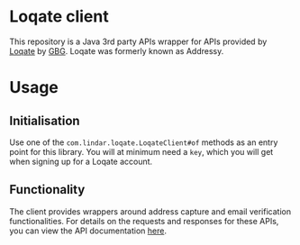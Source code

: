 # Loqate client

This repository is a Java 3rd party APIs wrapper for APIs provided by [Loqate](https://www.loqate.com/) by [GBG](https://www.gbgplc.com/en/). 
Loqate was formerly known as Addressy.

# Usage

## Initialisation

Use one of the `com.lindar.loqate.LoqateClient#of` methods as an entry point for this library. You will at minimum need a `key`, 
which you will get when signing up for a Loqate account.

## Functionality

The client provides wrappers around address capture and email verification functionalities. For details on the requests and responses for these APIs, 
you can view the API documentation [here](https://www.loqate.com/resources/support/apis/).
